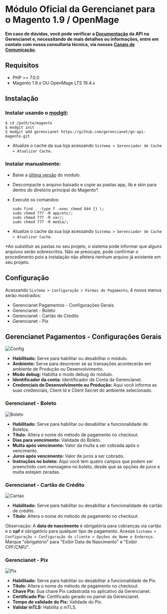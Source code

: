 # Módulo Oficial da Gerencianet para o Magento 1.9 / OpenMage

**Em caso de dúvidas, você pode verificar a [Documentação](https://docs.gerencianet.com.br) da API na Gerencianet e, necessitando de mais detalhes ou informações, entre em contato com nossa consultoria técnica, via nossos [Canais de Comunicação](https://gerencianet.com.br/central-de-ajuda).**

## Requisitos

 - PHP >= 7.0.0
 - Magento 1.9.x  OU  OpenMage LTS 19.4.x

## Instalação

### Instalar usando o [modgit](https://github.com/jreinke/modgit):

    $ cd /path/to/magento
    $ modgit init
    $ modgit add gerencianet https://github.com/gerencianet/gn-api-magento.git

- Atualize o cache da sua loja acessando `Sistema > Gerenciador de Cache > Atualizar Cache`.

### Instalar manualmente:

- Baixe a [última versão](https://github.com/gerencianet/gn-api-magento/archive/master.zip) do módulo.
- Descompacte o arquivo baixado e copie as pastas app, lib e skin para dentro do diretório principal do Magento*.
- Execute os comandos:

    ```sudo find . -type d -exec chmod 755 {} \;
    sudo find . -type f -exec chmod 644 {} \;
    sudo chmod 777 -R app/etc/;
    sudo chmod 777 -R var/;
    sudo chmod 777 -R media/;

- Atualize o cache da sua loja acessando `Sistema > Gerenciador de Cache > Atualizar Cache`.

*Ao substituir as pastas no seu projeto, o sistema pode informar que alguns arquivos serão sobrescritos. Não se preocupe, pode confirmar o procedimento pois a instalação não afeterá nenhum arquivo já existente em seu projeto.

## Configuração

Acessando `Sistema > Configuração > Formas de Pagamento`, 4 novos menus serão mostrados:

- Gerencianet Pagamentos - Configurações Gerais
- Gerencianet - Boleto
- Gerencianet - Cartão de Cŕedito
- Gerencianet - Pix

## **Gerencianet Pagamentos - Configurações Gerais**
![Config](https://i.imgur.com/iVxDlsd.png)

- **Habilitado:** Serve para habilitar ou desabilitar o módulo.
- **Ambiente:** Serve para descrever se as transações acontecerão em ambiente de Produção ou Desenvolvimento.
- **Modo debug:** Habilita o modo debug do módulo.
- **Identificador da conta:** Identificador de Conta da Gerencianet.
- **Credenciais de Desenvolvimento ou Produção:** Aqui você informa as suas credenciais, Client Id e Client Secret do ambiente selecionado.

### **Gerencianet - Boleto**
![Boleto](https://i.imgur.com/NkbkCoE.png)

- **Habilitado:** Serve para habilitar ou desabilitar a funcionalidade de Boletos.
- **Título:** Altera o nome do método de pagamento no checkout.
- **Dias para vencimento:** Validade do Boleto.
- **Multa após vencimento:** Valor da multa a ser cobrada após o vencimento.
- **Juros após vencimento:** Valor de juros a ser cobrado.
- **Instruções no boleto:** Aqui você tem quatro campos que podem ser preenchido com mensagens no boleto, desde que as opções de juros e multa estejam zeradas.

### **Gerencianet - Cartão de Crédito**
![Cartao](https://i.imgur.com/nGfS06C.png)
- **Habilitado:** Serve para habilitar ou desabilitar a funcionalidade de cartão de crédito.
- **Título:** Altera o nome do método de pagamento no checkout.

Observação: A **data de nascimento** é obrigatória para cobranças via cartão e o **cpf** é obrigatório para qualquer tipo de pagamento. Acesse `Sistema > Configuração > Configuração do cliente > Opções de Nome e Endereço`. Marque "obrigatório" para "Exibir Data de Nascimento" e "Exibir CPF/CNPJ".

### **Gerencianet - Pix**
![Pix](https://i.imgur.com/6j2IvPP.png)

- **Habilitado:** Serve para habilitar ou desabilitar a funcionalidade de Pix.
- **Título:** Altera o nome do método de pagamento no checkout.
- **Chave Pix:** Sua chave Pix cadastrada no aplicativo da Gerencianet.
- **Certificado Pix:** Certificado gerado no painel da Gerencianet.
- **Tempo de validade do Pix:** Validade do Pix.
- **Validar mTLS:** Habilita o mTLS.



